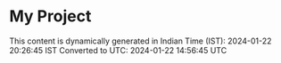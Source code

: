 # My Project

This content is dynamically generated in Indian Time (IST): 2024-01-22 20:26:45 IST
Converted to UTC: 2024-01-22 14:56:45 UTC
